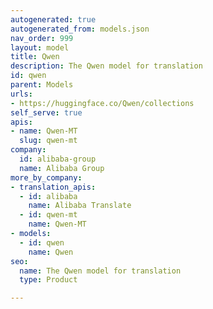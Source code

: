 ```yaml
---
autogenerated: true
autogenerated_from: models.json
nav_order: 999
layout: model
title: Qwen
description: The Qwen model for translation
id: qwen
parent: Models
urls:
- https://huggingface.co/Qwen/collections
self_serve: true
apis:
- name: Qwen-MT
  slug: qwen-mt
company:
  id: alibaba-group
  name: Alibaba Group
more_by_company:
- translation_apis:
  - id: alibaba
    name: Alibaba Translate
  - id: qwen-mt
    name: Qwen-MT
- models:
  - id: qwen
    name: Qwen
seo:
  name: The Qwen model for translation
  type: Product

---
```


